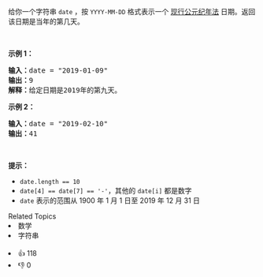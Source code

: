 <p>给你一个字符串&nbsp;<code>date</code> ，按 <code>YYYY-MM-DD</code> 格式表示一个 <a href="https://baike.baidu.com/item/公元/17855" target="_blank">现行公元纪年法</a> 日期。返回该日期是当年的第几天。</p>

<p>&nbsp;</p>

<p><strong>示例 1：</strong></p>

<pre>
<strong>输入：</strong>date = "2019-01-09"
<strong>输出：</strong>9
<strong>解释：</strong>给定日期是2019年的第九天。</pre>

<p><strong>示例 2：</strong></p>

<pre>
<strong>输入：</strong>date = "2019-02-10"
<strong>输出：</strong>41
</pre>

<p>&nbsp;</p>

<p><strong>提示：</strong></p>

<ul> 
 <li><code>date.length == 10</code></li> 
 <li><code>date[4] == date[7] == '-'</code>，其他的&nbsp;<code>date[i]</code>&nbsp;都是数字</li> 
 <li><code>date</code> 表示的范围从 1900 年 1 月 1 日至 2019 年 12 月 31 日</li> 
</ul>

<div><div>Related Topics</div><div><li>数学</li><li>字符串</li></div></div><br><div><li>👍 118</li><li>👎 0</li></div>
